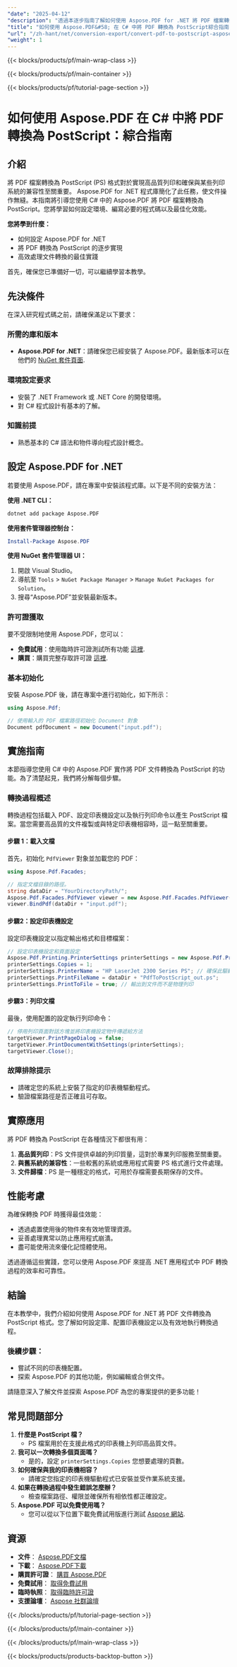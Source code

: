 ```yaml
---
"date": "2025-04-12"
"description": "透過本逐步指南了解如何使用 Aspose.PDF for .NET 將 PDF 檔案轉換為 PostScript 格式。非常適合高品質的列印需求。"
"title": "如何使用 Aspose.PDF&#58; 在 C# 中將 PDF 轉換為 PostScript綜合指南"
"url": "/zh-hant/net/conversion-export/convert-pdf-to-postscript-aspose-csharp/"
"weight": 1
---
```


{{< blocks/products/pf/main-wrap-class >}}

{{< blocks/products/pf/main-container >}}

{{< blocks/products/pf/tutorial-page-section >}}


# 如何使用 Aspose.PDF 在 C# 中將 PDF 轉換為 PostScript：綜合指南

## 介紹

將 PDF 檔案轉換為 PostScript (PS) 格式對於實現高品質列印和確保與某些列印系統的兼容性至關重要。 Aspose.PDF for .NET 程式庫簡化了此任務，使文件操作無縫。本指南將引導您使用 C# 中的 Aspose.PDF 將 PDF 檔案轉換為 PostScript。您將學習如何設定環境、編寫必要的程式碼以及最佳化效能。

**您將學到什麼：**
- 如何設定 Aspose.PDF for .NET
- 將 PDF 轉換為 PostScript 的逐步實現
- 高效處理文件轉換的最佳實踐

首先，確保您已準備好一切，可以繼續學習本教學。

## 先決條件

在深入研究程式碼之前，請確保滿足以下要求：

### 所需的庫和版本

- **Aspose.PDF for .NET**：請確保您已經安裝了 Aspose.PDF。最新版本可以在他們的 [NuGet 套件頁面](https://www。nuget.org/packages/Aspose.Pdf/).
  
### 環境設定要求

- 安裝了 .NET Framework 或 .NET Core 的開發環境。
- 對 C# 程式設計有基本的了解。

### 知識前提

- 熟悉基本的 C# 語法和物件導向程式設計概念。

## 設定 Aspose.PDF for .NET

若要使用 Aspose.PDF，請在專案中安裝該程式庫。以下是不同的安裝方法：

**使用 .NET CLI：**

```bash
dotnet add package Aspose.PDF
```

**使用套件管理器控制台：**

```powershell
Install-Package Aspose.PDF
```

**使用 NuGet 套件管理器 UI：**
1. 開啟 Visual Studio。
2. 導航至 `Tools` > `NuGet Package Manager` > `Manage NuGet Packages for Solution`。
3. 搜尋“Aspose.PDF”並安裝最新版本。

### 許可證獲取

要不受限制地使用 Aspose.PDF，您可以：
- **免費試用**：使用臨時許可證測試所有功能 [這裡](https://purchase。aspose.com/temporary-license/).
- **購買**：購買完整存取許可證 [這裡](https://purchase。aspose.com/buy).

### 基本初始化

安裝 Aspose.PDF 後，請在專案中進行初始化，如下所示：

```csharp
using Aspose.Pdf;

// 使用輸入的 PDF 檔案路徑初始化 Document 對象
Document pdfDocument = new Document("input.pdf");
```

## 實施指南

本節指導您使用 C# 中的 Aspose.PDF 實作將 PDF 文件轉換為 PostScript 的功能。為了清楚起見，我們將分解每個步驟。

### 轉換過程概述

轉換過程包括載入 PDF、設定印表機設定以及執行列印命令以產生 PostScript 檔案。當您需要高品質的文件複製或與特定印表機相容時，這一點至關重要。

#### 步驟 1：載入文檔

首先，初始化 `PdfViewer` 對象並加載您的 PDF：

```csharp
using Aspose.Pdf.Facades;

// 指定文檔目錄的路徑。
string dataDir = "YourDirectoryPath/";
Aspose.Pdf.Facades.PdfViewer viewer = new Aspose.Pdf.Facades.PdfViewer();
viewer.BindPdf(dataDir + "input.pdf");
```

#### 步驟2：設定印表機設定

設定印表機設定以指定輸出格式和目標檔案：

```csharp
// 設定印表機設定和頁面設定
Aspose.Pdf.Printing.PrinterSettings printerSettings = new Aspose.Pdf.Printing.PrinterSettings();
printerSettings.Copies = 1;
printerSettings.PrinterName = "HP LaserJet 2300 Series PS"; // 確保此驅動程式已安裝在您的系統上
printerSettings.PrintFileName = dataDir + "PdfToPostScript_out.ps";
printerSettings.PrintToFile = true; // 輸出到文件而不是物理列印
```

#### 步驟3：列印文檔

最後，使用配置的設定執行列印命令：

```csharp
// 停用列印頁面對話方塊並將印表機設定物件傳遞給方法
targetViewer.PrintPageDialog = false;
targetViewer.PrintDocumentWithSettings(printerSettings);
targetViewer.Close();
```

### 故障排除提示

- 請確定您的系統上安裝了指定的印表機驅動程式。
- 驗證檔案路徑是否正確且可存取。

## 實際應用

將 PDF 轉換為 PostScript 在各種情況下都很有用：
1. **高品質列印**：PS 文件提供卓越的列印質量，這對於專業列印服務至關重要。
2. **與舊系統的兼容性**：一些較舊的系統或應用程式需要 PS 格式進行文件處理。
3. **文件歸檔**：PS 是一種穩定的格式，可用於存檔需要長期保存的文件。

## 性能考慮

為確保轉換 PDF 時獲得最佳效能：
- 透過處置使用後的物件來有效地管理資源。
- 妥善處理異常以防止應用程式崩潰。
- 盡可能使用流來優化記憶體使用。

透過遵循這些實踐，您可以使用 Aspose.PDF 來提高 .NET 應用程式中 PDF 轉換過程的效率和可靠性。

## 結論

在本教學中，我們介紹如何使用 Aspose.PDF for .NET 將 PDF 文件轉換為 PostScript 格式。您了解如何設定庫、配置印表機設定以及有效地執行轉換過程。 

### 後續步驟：
- 嘗試不同的印表機配置。
- 探索 Aspose.PDF 的其他功能，例如編輯或合併文件。

請隨意深入了解文件並探索 Aspose.PDF 為您的專案提供的更多功能！

## 常見問題部分

1. **什麼是 PostScript 檔？**
   - PS 檔案用於在支援此格式的印表機上列印高品質文件。
2. **我可以一次轉換多個頁面嗎？**
   - 是的，設定 `printerSettings.Copies` 您想要處理的頁數。
3. **如何確保與我的印表機相容？**
   - 請確定您指定的印表機驅動程式已安裝並受作業系統支援。
4. **如果在轉換過程中發生錯誤怎麼辦？**
   - 檢查檔案路徑、權限並確保所有相依性都正確設定。
5. **Aspose.PDF 可以免費使用嗎？**
   - 您可以從以下位置下載免費試用版進行測試 [Aspose 網站](https://releases。aspose.com/pdf/net/).

## 資源
- **文件**： [Aspose.PDF文檔](https://reference.aspose.com/pdf/net/)
- **下載**： [Aspose.PDF下載](https://releases.aspose.com/pdf/net/)
- **購買許可證**： [購買 Aspose.PDF](https://purchase.aspose.com/buy)
- **免費試用**： [取得免費試用](https://releases.aspose.com/pdf/net/)
- **臨時執照**： [取得臨時許可證](https://purchase.aspose.com/temporary-license/)
- **支援論壇**： [Aspose 社群論壇](https://forum.aspose.com/c/pdf/10)

{{< /blocks/products/pf/tutorial-page-section >}}

{{< /blocks/products/pf/main-container >}}

{{< /blocks/products/pf/main-wrap-class >}}

{{< blocks/products/products-backtop-button >}}